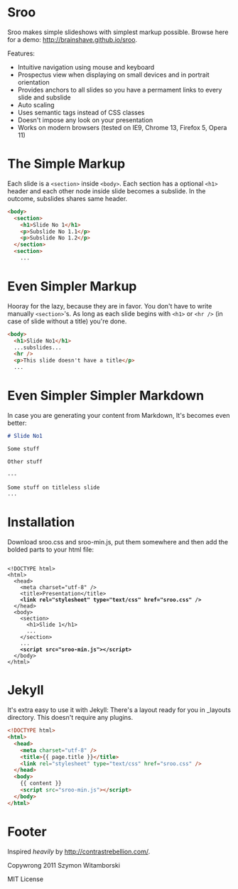# Sroo

Sroo makes simple slideshows with simplest markup possible. Browse
here for a demo: <http://brainshave.github.io/sroo>.

Features:

- Intuitive navigation using mouse and keyboard
- Prospectus view when displaying on small devices and in portrait orientation
- Provides anchors to all slides so you have a permament links to every slide and subslide
- Auto scaling
- Uses semantic tags instead of CSS classes
- Doesn't impose any look on your presentation
- Works on modern browsers (tested on IE9, Chrome 13, Firefox 5, Opera 11)

# The Simple Markup

Each slide is a `<section>` inside `<body>`. Each section has a
optional `<h1>` header and each other node inside slide becomes a
subslide. In the outcome, subslides shares same header.

```html
<body>
  <section>
    <h1>Slide No 1</h1>
    <p>Subslide No 1.1</p>
    <p>Subslide No 1.2</p>
  </section>
  <section>
    ...
```

# Even Simpler Markup

Hooray for the lazy, because they are in favor. You don't have to
write manually `<section>`'s. As long as each slide begins with `<h1>`
or `<hr />` (in case of slide without a title) you're done.

```html
<body>
  <h1>Slide No1</h1>
  ...subslides...
  <hr />
  <p>This slide doesn't have a title</p>
  ...
```

# Even Simpler Simpler Markdown

In case you are generating your content from Markdown, It's becomes
even better:

```markdown
# Slide No1

Some stuff

Other stuff

---

Some stuff on titleless slide
...
```

# Installation

Download sroo.css and sroo-min.js, put them somewhere
and then add the bolded parts to your html file:

<pre><code>
&lt;!DOCTYPE html&gt;
&lt;html&gt;
  &lt;head&gt;
    &lt;meta charset="utf-8" /&gt;
    &lt;title&gt;Presentation&lt;/title&gt;
    <b>&lt;link rel="stylesheet" type="text/css" href="sroo.css" /&gt;</b>
  &lt;/head&gt;
  &lt;body&gt;
    &lt;section&gt;
      &lt;h1&gt;Slide 1&lt;/h1&gt;
      ...
    &lt;/section&gt;
    ...
    <b>&lt;script src="sroo-min.js"&gt;&lt;/script&gt;</b>
  &lt;/body&gt;
&lt;/html&gt;
</code></pre>

# Jekyll

It's extra easy to use it with Jekyll: There's a layout ready for you
in _layouts directory. This doesn't require any plugins.

```html
<!DOCTYPE html>
<html>
  <head>
    <meta charset="utf-8" />
    <title>{{ page.title }}</title>
    <link rel="stylesheet" type="text/css" href="sroo.css" />
  </head>
  <body>
    {{ content }}
    <script src="sroo-min.js"></script>
  </body>
</html>
```

# Footer

Inspired _heavily_ by <http://contrastrebellion.com/>.

Copywrong 2011 Szymon Witamborski

MIT License
